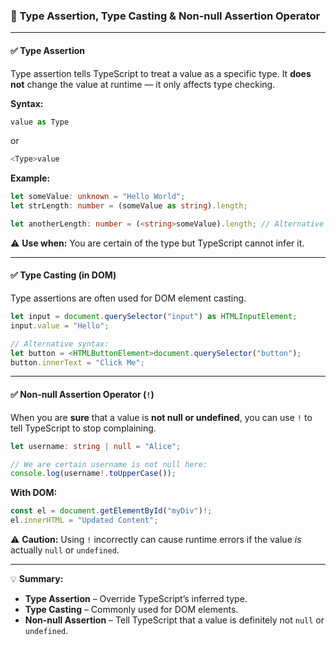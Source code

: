 ### 📘 Type Assertion, Type Casting & Non-null Assertion Operator

---

#### ✅ **Type Assertion**

Type assertion tells TypeScript to treat a value as a specific type.
It **does not** change the value at runtime — it only affects type checking.

**Syntax:**

```ts
value as Type
```

or

```ts
<Type>value
```

**Example:**

```ts
let someValue: unknown = "Hello World";
let strLength: number = (someValue as string).length;

let anotherLength: number = (<string>someValue).length; // Alternative syntax
```

⚠ **Use when:** You are certain of the type but TypeScript cannot infer it.

---

#### ✅ **Type Casting (in DOM)**

Type assertions are often used for DOM element casting.

```ts
let input = document.querySelector("input") as HTMLInputElement;
input.value = "Hello";

// Alternative syntax:
let button = <HTMLButtonElement>document.querySelector("button");
button.innerText = "Click Me";
```

---

#### ✅ **Non-null Assertion Operator (`!`)**

When you are **sure** that a value is **not null or undefined**, you can use `!` to tell TypeScript to stop complaining.

```ts
let username: string | null = "Alice";

// We are certain username is not null here:
console.log(username!.toUpperCase());
```

**With DOM:**

```ts
const el = document.getElementById("myDiv")!;
el.innerHTML = "Updated Content";
```

⚠ **Caution:** Using `!` incorrectly can cause runtime errors if the value *is* actually `null` or `undefined`.

---

💡 **Summary:**

* **Type Assertion** – Override TypeScript’s inferred type.
* **Type Casting** – Commonly used for DOM elements.
* **Non-null Assertion** – Tell TypeScript that a value is definitely not `null` or `undefined`.
